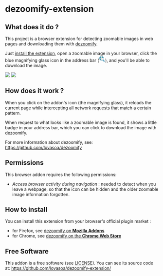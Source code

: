 # dezoomify-extension

## What does it do ?
This project is a browser extension for detecting zoomable images in web pages and downloading them with [dezoomify](https://github.com/lovasoa/dezoomify).

Just [install the extension](#how-to-install), open a zoomable image in your browser,
click the blue magnifying glass icon in the address bar (<img src="./icons/icon.svg" width=20 height=20/>),
and you'll be able to download the image.

<img src="https://addons.cdn.mozilla.net/user-media/previews/full/230/230329.png?modified=1578086032" height=300 /> <img src="https://user-images.githubusercontent.com/552629/72672454-9afd9880-3a5a-11ea-958e-b262a615fa31.png" height=300 />

## How does it work ?

When you click on the addon's icon (the magnifying glass), it reloads the current page
while intercepting all network requests that match a certain pattern.

When request to what looks like a zoomable image is found,
it shows a little badge in your address bar, which you can click 
to download the image with dezoomify.

For more information about dezoomify, see: https://github.com/lovasoa/dezoomify

## Permissions

This browser addon requires the following permissions:

 - *Access browser activity during navigation* :
    needed to detect when you leave a webpage, so that the icon can be hidden and the older zoomable image information forgotten.

## How to install
You can install this extension from your browser's official plugin market :
 - for Firefox, see [dezoomify on **Mozilla Addons**](https://addons.mozilla.org/en-US/firefox/addon/dezoomify/)
 - for Chrome, see [dezoomify on the **Chrome Web Store**](https://chrome.google.com/webstore/detail/dezoomify/iapjjopjejpelnfdonefbffahmcndfbm)

## Free Software
This addon is a free software (see [LICENSE](./LICENSE)).
You can see its source code at: https://github.com/lovasoa/dezoomify-extension/
